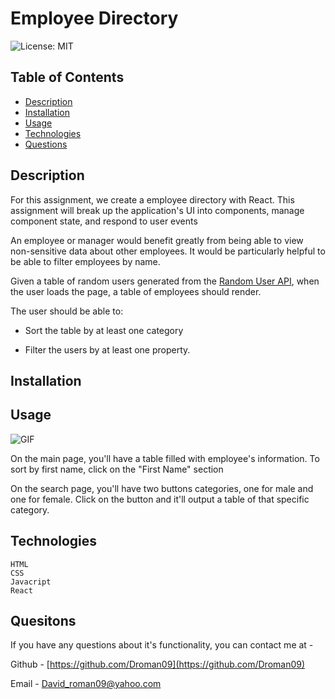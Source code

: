# Employee Directory

![License: MIT](https://img.shields.io/badge/license-MIT-brightgreen)

## Table of Contents 
* [Description](#description)
* [Installation](#installation)
* [Usage](#usage)
* [Technologies](#technologies)
* [Questions](#quesitons)

## Description

For this assignment, we create a employee directory with React. This assignment will break up the application's UI into components, manage component state, and respond to user events

An employee or manager would benefit greatly from being able to view non-sensitive data about other employees. It would be particularly helpful to be able to filter employees by name.

Given a table of random users generated from the [Random User API](https://randomuser.me/), when the user loads the page, a table of employees should render. 

The user should be able to:

  * Sort the table by at least one category

  * Filter the users by at least one property.

## Installation

 
## Usage
![GIF]() 

On the main page, you'll have a table filled with employee's information. To sort by first name, click on the "First Name" section 

On the search page, you'll have two buttons categories, one for male and one for female. Click on the button and it'll output a table of that specific category.


## Technologies
    HTML
    CSS
    Javacript
    React
    
    

## Quesitons

 If you have any questions about it's functionality, you can contact me at -

  Github - [https://github.com/Droman09](https://github.com/Droman09)

  Email - David_roman09@yahoo.com